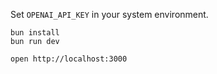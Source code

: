 Set `OPENAI_API_KEY` in your system environment.

```
bun install
bun run dev
```

```
open http://localhost:3000
```
